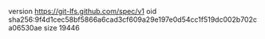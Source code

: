 version https://git-lfs.github.com/spec/v1
oid sha256:9f4d1cec58bf5866a6cad3cf609a29e197e0d54cc1f519dc002b702ca06530ae
size 19446
